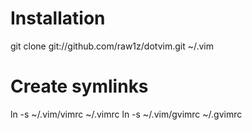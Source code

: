 Installation
============

  git clone git://github.com/raw1z/dotvim.git ~/.vim

Create symlinks
===============

  ln -s ~/.vim/vimrc ~/.vimrc
  ln -s ~/.vim/gvimrc ~/.gvimrc
